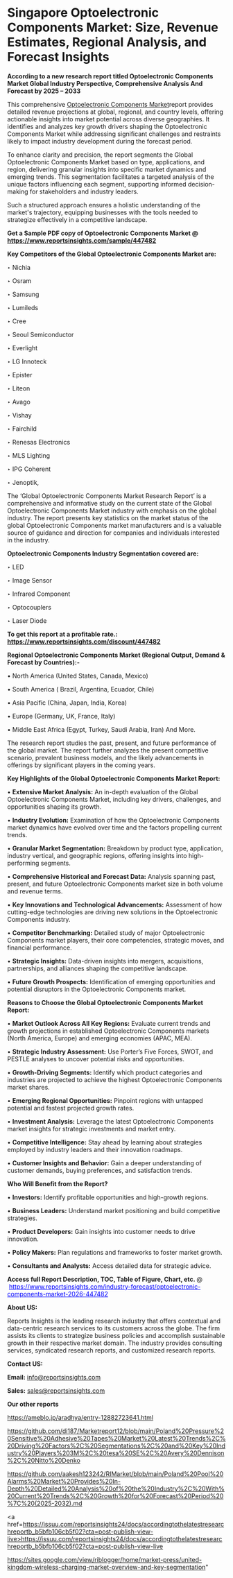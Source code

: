 # Singapore Optoelectronic Components Market: Size, Revenue Estimates, Regional Analysis, and Forecast Insights

<strong>According to a new research report titled Optoelectronic Components Market Global Industry Perspective, Comprehensive Analysis And Forecast by 2025 – 2033</strong>

This comprehensive <a href=https://www.reportsinsights.com/sample/447482>Optoelectronic Components Market</a>report provides detailed revenue projections at global, regional, and country levels, offering actionable insights into market potential across diverse geographies. It identifies and analyzes key growth drivers shaping the Optoelectronic Components Market while addressing significant challenges and restraints likely to impact industry development during the forecast period.

To enhance clarity and precision, the report segments the Global Optoelectronic Components Market based on type, applications, and region, delivering granular insights into specific market dynamics and emerging trends. This segmentation facilitates a targeted analysis of the unique factors influencing each segment, supporting informed decision-making for stakeholders and industry leaders.

Such a structured approach ensures a holistic understanding of the market's trajectory, equipping businesses with the tools needed to strategize effectively in a competitive landscape.

<strong>Get a Sample PDF copy of Optoelectronic Components Market </strong><strong>@<a href=https://www.reportsinsights.com/sample/447482 style=color:#0000ff;> https://www.reportsinsights.com/sample/447482</a></strong></font>

<strong>Key Competitors of the Global Optoelectronic Components Market are:</strong>

‣ Nichia

‣ Osram

‣ Samsung

‣ Lumileds

‣ Cree

‣ Seoul Semiconductor

‣ Everlight

‣ LG Innoteck

‣ Epister

‣ Liteon

‣ Avago

‣ Vishay

‣ Fairchild

‣ Renesas Electronics

‣ MLS Lighting

‣ IPG Coherent

‣ Jenoptik,

The ‘Global Optoelectronic Components Market Research Report’ is a comprehensive and informative study on the current state of the Global Optoelectronic Components Market industry with emphasis on the global industry. The report presents key statistics on the market status of the global Optoelectronic Components market manufacturers and is a valuable source of guidance and direction for companies and individuals interested in the industry.

<strong>Optoelectronic Components Industry Segmentation covered are:</strong>

‣ LED

‣ Image Sensor

‣ Infrared Component

‣ Optocouplers

‣ Laser Diode

<strong>To get this report at a profitable rate.: <a href=https://www.reportsinsights.com/discount/447482 style=color:#0000ff;>https://www.reportsinsights.com/discount/447482</a></strong></font>

<strong>Regional Optoelectronic Components Market (Regional Output, Demand &amp; Forecast by Countries):-</strong>

• North America (United States, Canada, Mexico)

• South America ( Brazil, Argentina, Ecuador, Chile)

• Asia Pacific (China, Japan, India, Korea)

• Europe (Germany, UK, France, Italy)

• Middle East Africa (Egypt, Turkey, Saudi Arabia, Iran) And More.

The research report studies the past, present, and future performance of the global market. The report further analyzes the present competitive scenario, prevalent business models, and the likely advancements in offerings by significant players in the coming years.

<strong>Key Highlights of the Global Optoelectronic Components Market Report:</strong>

• <strong>Extensive Market Analysis:</strong> An in-depth evaluation of the Global Optoelectronic Components Market, including key drivers, challenges, and opportunities shaping its growth.

• <strong>Industry Evolution:</strong> Examination of how the Optoelectronic Components market dynamics have evolved over time and the factors propelling current trends.

• <strong>Granular Market Segmentation:</strong> Breakdown by product type, application, industry vertical, and geographic regions, offering insights into high-performing segments.

• <strong>Comprehensive Historical and Forecast Data:</strong> Analysis spanning past, present, and future Optoelectronic Components market size in both volume and revenue terms.

• <strong>Key Innovations and Technological Advancements:</strong> Assessment of how cutting-edge technologies are driving new solutions in the Optoelectronic Components industry.

• <strong>Competitor Benchmarking:</strong> Detailed study of major Optoelectronic Components market players, their core competencies, strategic moves, and financial performance.

• <strong>Strategic Insights:</strong> Data-driven insights into mergers, acquisitions, partnerships, and alliances shaping the competitive landscape.

• <strong>Future Growth Prospects:</strong> Identification of emerging opportunities and potential disruptors in the Optoelectronic Components market.

<strong>Reasons to Choose the Global Optoelectronic Components Market Report:</strong>

• <strong>Market Outlook Across All Key Regions:</strong> Evaluate current trends and growth projections in established Optoelectronic Components markets (North America, Europe) and emerging economies (APAC, MEA).

• <strong>Strategic Industry Assessment:</strong> Use Porter’s Five Forces, SWOT, and PESTLE analyses to uncover potential risks and opportunities.

• <strong>Growth-Driving Segments:</strong> Identify which product categories and industries are projected to achieve the highest Optoelectronic Components market shares.

• <strong>Emerging Regional Opportunities:</strong> Pinpoint regions with untapped potential and fastest projected growth rates.

• <strong>Investment Analysis:</strong> Leverage the latest Optoelectronic Components market insights for strategic investments and market entry.

• <strong>Competitive Intelligence:</strong> Stay ahead by learning about strategies employed by industry leaders and their innovation roadmaps.

• <strong>Customer Insights and Behavior:</strong> Gain a deeper understanding of customer demands, buying preferences, and satisfaction trends.

<strong>Who Will Benefit from the Report?</strong>

• <strong>Investors:</strong> Identify profitable opportunities and high-growth regions.

• <strong>Business Leaders:</strong> Understand market positioning and build competitive strategies.

• <strong>Product Developers:</strong> Gain insights into customer needs to drive innovation.

• <strong>Policy Makers:</strong> Plan regulations and frameworks to foster market growth.

• <strong>Consultants and Analysts:</strong> Access detailed data for strategic advice.
</ul>
<strong>Access full Report Description, TOC, Table of Figure, Chart, etc. </strong>@  <a href=https://www.reportsinsights.com/industry-forecast/optoelectronic-components-market-2026-447482 style=color:#0000ff;>https://www.reportsinsights.com/industry-forecast/optoelectronic-components-market-2026-447482</a></font>

<strong><strong>About US</strong>:</strong>

Reports Insights is the leading research industry that offers contextual and data-centric research services to its customers across the globe. The firm assists its clients to strategize business policies and accomplish sustainable growth in their respective market domain. The industry provides consulting services, syndicated research reports, and customized research reports.

<strong>Contact US:</strong>

<p class=""""><b>Email:</b> <a href=mailto:info@reportsinsights.com>info@reportsinsights.com</a></p>
<p class=""""><b>Sales:</b> <a href=mailto:sales@reportsinsights.com>sales@reportsinsights.com</a></p>

<strong>Our other reports</strong>

<a href=https://ameblo.jp/aradhya/entry-12882723641.html>https://ameblo.jp/aradhya/entry-12882723641.html</a>

<a href=https://github.com/di187/Marketreport12/blob/main/Poland%20Pressure%20Sensitive%20Adhesive%20Tapes%20Market%20Latest%20Trends%2C%20Driving%20Factors%2C%20Segmentations%2C%20and%20Key%20Industry%20Players%203M%2C%20tesa%20SE%2C%20Avery%20Dennison%2C%20Nitto%20Denko>https://github.com/di187/Marketreport12/blob/main/Poland%20Pressure%20Sensitive%20Adhesive%20Tapes%20Market%20Latest%20Trends%2C%20Driving%20Factors%2C%20Segmentations%2C%20and%20Key%20Industry%20Players%203M%2C%20tesa%20SE%2C%20Avery%20Dennison%2C%20Nitto%20Denko</a>

<a href=https://github.com/aakesh123242/RIMarket/blob/main/Poland%20Pool%20Alarms%20Market%20Provides%20In-Depth%20Detailed%20Analysis%20of%20the%20Industry%2C%20With%20Current%20Trends%2C%20Growth%20for%20Forecast%20Period%20%7C%20(2025-2032).md>https://github.com/aakesh123242/RIMarket/blob/main/Poland%20Pool%20Alarms%20Market%20Provides%20In-Depth%20Detailed%20Analysis%20of%20the%20Industry%2C%20With%20Current%20Trends%2C%20Growth%20for%20Forecast%20Period%20%7C%20(2025-2032).md</a>

<a href=https://issuu.com/reportsinsights24/docs/accordingtothelatestresearchreportb_b5bfb106cb5f02?cta=post-publish-view-live>https://issuu.com/reportsinsights24/docs/accordingtothelatestresearchreportb_b5bfb106cb5f02?cta=post-publish-view-live</a>

<a href=https://sites.google.com/view/riblogger/home/market-press/united-kingdom-wireless-charging-market-overview-and-key-segmentation>https://sites.google.com/view/riblogger/home/market-press/united-kingdom-wireless-charging-market-overview-and-key-segmentation</a>"
